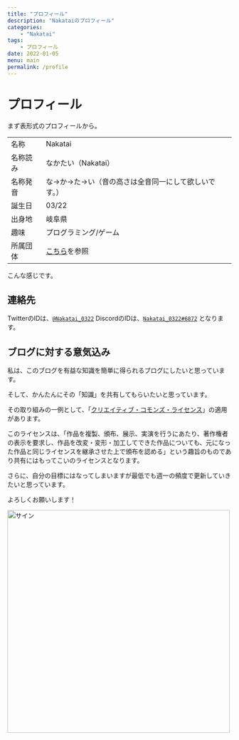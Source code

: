 ```yaml
---
title: "プロフィール"
description: "Nakataiのプロフィール"
categories: 
    - "Nakatai"
tags:
    - プロフィール
date: 2022-01-05
menu: main
permalink: /profile
---
```


# プロフィール

まず表形式のプロフィールから。

|          |                                                     |
| -------- | --------------------------------------------------- |
| 名称     | Nakatai                                             |
| 名称読み | なかたい（Nakatai）                                 |
| 名称発音 | な→か→た→い（音の高さは全音同一にして欲しいです。） |
| 誕生日   | 03/22                                               |
| 出身地   | 岐阜県                                              |
| 趣味     | プログラミング/ゲーム                               |
| 所属団体 | [こちら](https://go.nakatai.ga/orgs)を参照          |

こんな感じです。

## 連絡先

TwitterのIDは、[`@Nakatai_0322`](https://twitter.com/Nakatai_0322)
DiscordのIDは、[`Nakatai_0322#6872`](https://discord.com/users/584692865939275779)
となります。

## ブログに対する意気込み

私は、このブログを有益な知識を簡単に得られるブログにしたいと思っています。

そして、かんたんにその「知識」を共有してもらいたいと思っています。

その取り組みの一例として、「[クリエイティブ・コモンズ・ライセンス](https://creativecommons.org/licenses/by-sa/4.0/deed.ja)」の適用があります。

このライセンスは、「作品を複製、頒布、展示、実演を行うにあたり、著作権者の表示を要求し、作品を改変・変形・加工してできた作品についても、元になった作品と同じライセンスを継承させた上で頒布を認める」という趣旨のものであり共有にはもってこいのライセンスとなります。

さらに、自分の目標にはなってしまいますが最低でも週一の頻度で更新していきたいと思っています。

よろしくお願いします！

<img src="https://cdn.nakatai.ga/img/sign.webp" width="500" alt="サイン">
